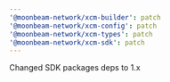 ```yaml
---
'@moonbeam-network/xcm-builder': patch
'@moonbeam-network/xcm-config': patch
'@moonbeam-network/xcm-types': patch
'@moonbeam-network/xcm-sdk': patch
---
```


Changed SDK packages deps to 1.x
